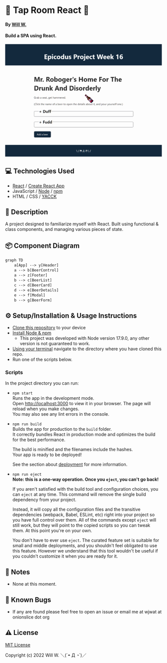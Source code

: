 # :beer: Tap Room React :beers:

#### By [Will W.](https://wjwat.com/)

#### Build a SPA using React.

![Screenshot of project](./screenshot.png)

## :computer: Technologies Used

* [React](https://reactjs.org/) / [Create React App](https://create-react-app.dev/)
* JavaScript / [Node](https://nodejs.org/en/) / [npm](https://www.npmjs.com/)
* HTML / CSS / [YACCK](https://github.com/sphars/yacck)

## :memo: Description

A project designed to familiarize myself with React. Built using functional &
class components, and managing various pieces of state.

## :package: Component Diagram

```mermaid
graph TD
    a[App] --> y[Header]
    a --> b[BeerControl]
    a --> z[Footer]
    b --> c[BeerList]
    c --> d[BeerCard]
    d --> e[BeerDetails]
    e --> f[Modal]
    b --> g[BeerForm]
```

## :gear: Setup/Installation & Usage Instructions

- [Clone this
  repository](https://docs.github.com/en/repositories/creating-and-managing-repositories/cloning-a-repository)
  to your device
- [Install Node &
  npm](https://docs.npmjs.com/downloading-and-installing-node-js-and-npm)
  - This project was developed with Node version 17.9.0, any other version is
    not guaranteed to work.
- [Using your
  terminal](https://www.freecodecamp.org/news/how-you-can-be-more-productive-right-now-using-bash-29a976fb1ab4/)
  navigate to the directory where you have cloned this repo.
- Run one of the scripts below.

### Scripts

In the project directory you can run:

- `npm start` \
    Runs the app in the development mode. \
    Open [http://localhost:3000](http://localhost:3000) to view it in your
    browser. The page will reload when you make changes. \
    You may also see any lint errors in the console.
- `npm run build` \
    Builds the app for production to the `build` folder.\
    It correctly bundles React in production mode and optimizes the build for the
    best performance.

    The build is minified and the filenames include the hashes.\
    Your app is ready to be deployed!

    See the section about
    [deployment](https://facebook.github.io/create-react-app/docs/deployment) for
    more information.
- `npm run eject` \
    **Note: this is a one-way operation. Once you `eject`, you can't go back!**

    If you aren't satisfied with the build tool and configuration choices, you
    can `eject` at any time. This command will remove the single build
    dependency from your project.

    Instead, it will copy all the configuration files and the transitive
    dependencies (webpack, Babel, ESLint, etc) right into your project so you
    have full control over them. All of the commands except `eject` will still
    work, but they will point to the copied scripts so you can tweak them. At
    this point you're on your own.

    You don't have to ever use `eject`. The curated feature set is suitable for
    small and middle deployments, and you shouldn't feel obligated to use this
    feature. However we understand that this tool wouldn't be useful if you
    couldn't customize it when you are ready for it.


## :page_facing_up: Notes

- None at this moment.

## :lady_beetle: Known Bugs

* If any are found please feel free to open an issue or email me at wjwat at
  onionslice dot org

## :warning: License

[MIT License](https://opensource.org/licenses/MIT)

Copyright (c) 2022 Will W. ＼(´◓ Д ◔`)／
